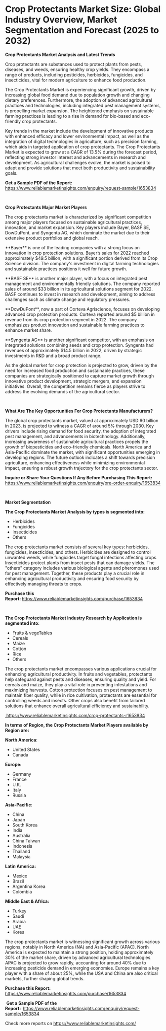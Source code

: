 <p><h1>Crop Protectants Market Size: Global Industry Overview, Market Segmentation and Forecast (2025 to 2032)</h1></p><p><strong>Crop Protectants Market Analysis and Latest Trends</strong></p>
<p><p>Crop protectants are substances used to protect plants from pests, diseases, and weeds, ensuring healthy crop yields. They encompass a range of products, including pesticides, herbicides, fungicides, and insecticides, vital for modern agriculture to enhance food production.</p><p>The Crop Protectants Market is experiencing significant growth, driven by increasing global food demand due to population growth and changing dietary preferences. Furthermore, the adoption of advanced agricultural practices and technologies, including integrated pest management systems, is propelling market expansion. The heightened emphasis on sustainable farming practices is leading to a rise in demand for bio-based and eco-friendly crop protectants.</p><p>Key trends in the market include the development of innovative products with enhanced efficacy and lower environmental impact, as well as the integration of digital technologies in agriculture, such as precision farming, which aids in targeted application of crop protectants. The Crop Protectants Market is expected to grow at a CAGR of 13.5% during the forecast period, reflecting strong investor interest and advancements in research and development. As agricultural challenges evolve, the market is poised to adapt and provide solutions that meet both productivity and sustainability goals.</p></p>
<p><strong>Get a Sample PDF of the Report:&nbsp;</strong> <a href="https://www.reliablemarketinsights.com/enquiry/request-sample/1653834?utm_campaign=2514&utm_medium=2&utm_source=Github&utm_content=ia&utm_term=07032025&utm_id=crop-protectants">https://www.reliablemarketinsights.com/enquiry/request-sample/1653834</a></p>
<p>&nbsp;</p>
<p><strong>Crop Protectants Major Market Players</strong></p>
<p><p>The crop protectants market is characterized by significant competition among major players focused on sustainable agricultural practices, innovation, and market expansion. Key players include Bayer, BASF SE, DowDuPont, and Syngenta AG, which dominate the market due to their extensive product portfolios and global reach.</p><p>**Bayer** is one of the leading companies with a strong focus on innovation in crop protection solutions. Bayer’s sales for 2022 reached approximately $49.5 billion, with a significant portion derived from its Crop Science division. The company's investment in digital farming technologies and sustainable practices positions it well for future growth.</p><p>**BASF SE** is another major player, with a focus on integrated pest management and environmentally friendly solutions. The company reported sales of around $33 billion in its agricultural solutions segment for 2022. BASF continues to invest in research and development, aiming to address challenges such as climate change and regulatory pressures.</p><p>**DowDuPont**, now a part of Corteva Agriscience, focuses on developing advanced crop protection products. Corteva reported around $5 billion in revenue from its crop protection segment in 2022. The company emphasizes product innovation and sustainable farming practices to enhance market share.</p><p>**Syngenta AG** is another significant competitor, with an emphasis on integrated solutions combining seeds and crop protection. Syngenta had revenues of approximately $14.5 billion in 2022, driven by strategic investments in R&D and a broad product range.</p><p>As the global market for crop protection is projected to grow, driven by the need for increased food production and sustainable practices, these companies are strategically positioned to capture market growth through innovative product development, strategic mergers, and expansion initiatives. Overall, the competition remains fierce as players strive to address the evolving demands of the agricultural sector.</p></p>
<p>&nbsp;</p>
<p><strong>What Are The Key Opportunities For Crop Protectants Manufacturers?</strong></p>
<p><p>The global crop protectants market, valued at approximately USD 60 billion in 2023, is projected to witness a CAGR of around 5% through 2030. Key drivers include rising demand for food security, the adoption of integrated pest management, and advancements in biotechnology. Additionally, increasing awareness of sustainable agricultural practices propels the growth of biopesticides and eco-friendly chemicals. North America and Asia-Pacific dominate the market, with significant opportunities emerging in developing regions. The future outlook indicates a shift towards precision agriculture, enhancing effectiveness while minimizing environmental impact, ensuring a robust growth trajectory for the crop protectants sector.</p></p>
<p><strong>Inquire or Share Your Questions If Any Before Purchasing This Report:</strong> <a href="https://www.reliablemarketinsights.com/enquiry/pre-order-enquiry/1653834?utm_campaign=2514&utm_medium=2&utm_source=Github&utm_content=ia&utm_term=07032025&utm_id=crop-protectants">https://www.reliablemarketinsights.com/enquiry/pre-order-enquiry/1653834</a></p>
<p>&nbsp;</p>
<p><strong>Market Segmentation</strong></p>
<p><strong>The Crop Protectants Market Analysis by types is segmented into:</strong></p>
<p><ul><li>Herbicides</li><li>Fungicides</li><li>Insecticides</li><li>Others</li></ul></p>
<p><p>The crop protectants market consists of several key types: herbicides, fungicides, insecticides, and others. Herbicides are designed to control unwanted weeds, while fungicides target fungal infections affecting crops. Insecticides protect plants from insect pests that can damage yields. The "others" category includes various biological agents and pheromones used for pest management. Together, these products play a crucial role in enhancing agricultural productivity and ensuring food security by effectively managing threats to crops.</p></p>
<p><strong>Purchase this Report:&nbsp;</strong><a href="https://www.reliablemarketinsights.com/purchase/1653834?utm_campaign=2514&utm_medium=2&utm_source=Github&utm_content=ia&utm_term=07032025&utm_id=crop-protectants">https://www.reliablemarketinsights.com/purchase/1653834</a></p>
<p>&nbsp;</p>
<p><strong>The Crop Protectants Market Industry Research by Application is segmented into:</strong></p>
<p><ul><li>Fruits & vegeTables</li><li>Cereals</li><li>Maize</li><li>Cotton</li><li>Rice</li><li>Others</li></ul></p>
<p><p>The crop protectants market encompasses various applications crucial for enhancing agricultural productivity. In fruits and vegetables, protectants help safeguard against pests and diseases, ensuring quality and yield. For cereals and maize, they play a vital role in preventing infestations and maximizing harvests. Cotton protection focuses on pest management to maintain fiber quality, while in rice cultivation, protectants are essential for controlling weeds and insects. Other crops also benefit from tailored solutions that enhance overall agricultural efficiency and sustainability.</p></p>
<p><a href="https://www.reliablemarketinsights.com/crop-protectants-r1653834?utm_campaign=2514&utm_medium=2&utm_source=Github&utm_content=ia&utm_term=07032025&utm_id=crop-protectants">&nbsp;https://www.reliablemarketinsights.com/crop-protectants-r1653834</a></p>
<p><strong>In terms of Region, the Crop Protectants Market Players available by Region are:</strong></p>
<p>
    <p> <strong> North America: </strong>
        <ul>
            <li>United States</li>
            <li>Canada</li>
        </ul>
        </p> 
    <p> <strong> Europe: </strong>
        <ul>
            <li>Germany</li>
            <li>France</li>
            <li>U.K.</li>
            <li>Italy</li>
            <li>Russia</li>
        </ul>
        </p> 
    <p> <strong> Asia-Pacific: </strong>
        <ul>
            <li>China</li>
            <li>Japan</li>
            <li>South Korea</li>
            <li>India</li>
            <li>Australia</li>
            <li>China Taiwan</li>
            <li>Indonesia</li>
            <li>Thailand</li>
            <li>Malaysia</li>
        </ul>
        </p> 
    <p> <strong> Latin America: </strong>
        <ul>
            <li>Mexico</li>
            <li>Brazil</li>
            <li>Argentina Korea</li>
            <li>Colombia</li>
        </ul>
        </p> 
    <p> <strong> Middle East & Africa: </strong>
        <ul>
            <li>Turkey</li>
            <li>Saudi</li>
            <li>Arabia</li>
            <li>UAE</li>
            <li>Korea</li>
        </ul>
    </p>
    </p>
<p><p>The crop protectants market is witnessing significant growth across various regions, notably in North America (NA) and Asia-Pacific (APAC). North America is expected to maintain a strong position, holding approximately 30% of the market share, driven by advanced agricultural technologies. APAC is projected to grow rapidly, accounting for around 40% due to increasing pesticide demand in emerging economies. Europe remains a key player with a share of about 25%, while the USA and China are also critical markets, further shaping global trends.</p></p>
<p><strong>Purchase this Report: </strong><a href="https://www.reliablemarketinsights.com/purchase/1653834?utm_campaign=2514&utm_medium=2&utm_source=Github&utm_content=ia&utm_term=07032025&utm_id=crop-protectants">https://www.reliablemarketinsights.com/purchase/1653834</a></p>
<p>&nbsp;<strong>Get a Sample PDF of the Report:&nbsp;&nbsp;</strong><a href="https://www.reliablemarketinsights.com/enquiry/request-sample/1653834?utm_campaign=2514&utm_medium=2&utm_source=Github&utm_content=ia&utm_term=07032025&utm_id=crop-protectants">https://www.reliablemarketinsights.com/enquiry/request-sample/1653834</a></p>
<p><strong></strong></p>
<p>Check more reports on <a href="https://www.reliablemarketinsights.com/?utm_campaign=2514&utm_medium=2&utm_source=Github&utm_content=ia&utm_term=07032025&utm_id=crop-protectants">https://www.reliablemarketinsights.com/</a></p>